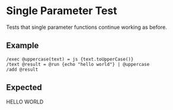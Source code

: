 # Single Parameter Test

Tests that single parameter functions continue working as before.

## Example

```mlld
/exec @uppercase(text) = js {text.toUpperCase()}
/text @result = @run {echo "hello world"} | @uppercase
/add @result
```

## Expected

HELLO WORLD